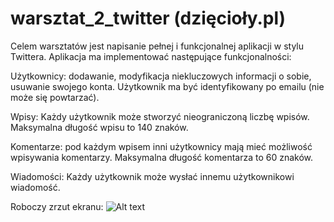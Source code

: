 # warsztat_2_twitter (dzięcioły.pl)

Celem warsztatów jest napisanie pełnej i funkcjonalnej aplikacji w stylu Twittera. Aplikacja ma
implementować następujące funkcjonalności:

Użytkownicy: dodawanie, modyfikacja
niekluczowych informacji o sobie, usuwanie
swojego konta. Użytkownik ma być
identyfikowany po emailu (nie może się
powtarzać).

Wpisy: Każdy użytkownik może stworzyć
nieograniczoną liczbę wpisów. Maksymalna
długość wpisu to 140 znaków.

Komentarze: pod każdym wpisem inni
użytkownicy mają mieć możliwość wpisywania
komentarzy. Maksymalna długość komentarza
to 60 znaków.

Wiadomości: Każdy użytkownik może wysłać
innemu użytkownikowi wiadomość.

Roboczy zrzut ekranu:
![Alt text](https://images86.fotosik.pl/19/7c3ea4171409a55a.png "sowy_i_dzięcioły")

